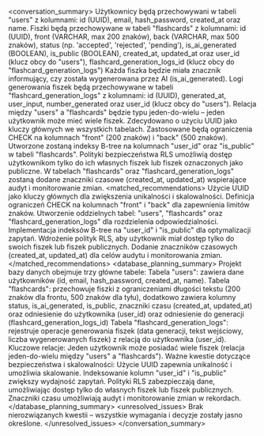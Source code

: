 <conversation_summary>
<decisions>
Użytkownicy będą przechowywani w tabeli "users" z kolumnami: id (UUID), email, hash_password, created_at oraz name.
Fiszki będą przechowywane w tabeli "flashcards" z kolumnami: id (UUID), front (VARCHAR, max 200 znaków), back (VARCHAR, max 500 znaków), status (np. 'accepted', 'rejected', 'pending'), is_ai_generated (BOOLEAN), is_public (BOOLEAN), created_at, updated_at oraz user_id (klucz obcy do "users"), flashcard_generation_logs_id (klucz obcy do "flashcard_generation_logs")
Każda fiszka będzie miała znacznik informujący, czy została wygenerowana przez AI (is_ai_generated).
Logi generowania fiszek będą przechowywane w tabeli "flashcard_generation_logs" z kolumnami: id (UUID), generated_at, user_input, number_generated oraz user_id (klucz obcy do "users").
Relacja między "users" a "flashcards" będzie typu jeden-do-wielu – jeden użytkownik może mieć wiele fiszek.
Zdecydowano o użyciu UUID jako kluczy głównych we wszystkich tabelach.
Zastosowane będą ograniczenia CHECK na kolumnach "front" (200 znaków) i "back" (500 znaków).
Utworzone zostaną indeksy B-tree na kolumnach "user_id" oraz "is_public" w tabeli "flashcards".
Polityki bezpieczeństwa RLS umożliwią dostęp użytkownikom tylko do ich własnych fiszek lub fiszek oznaczonych jako publiczne.
W tabelach "flashcards" oraz "flashcard_generation_logs" zostaną dodane znaczniki czasowe (created_at, updated_at) wspierające audyt i monitorowanie zmian.
</decisions>
<matched_recommendations>
Użycie UUID jako kluczy głównych dla zwiększenia unikalności i skalowalności.
Definicja ograniczeń CHECK na kolumnach "front" i "back" dla zapewnienia limitów znaków.
Utworzenie oddzielnych tabel: "users", "flashcards" oraz "flashcard_generation_logs" dla rozdzielenia odpowiedzialności.
Implementacja indeksów B-tree na "user_id" i "is_public" dla optymalizacji zapytań.
Wdrożenie polityk RLS, aby użytkownik miał dostęp tylko do swoich fiszek lub fiszek publicznych.
Dodanie znaczników czasowych (created_at, updated_at) dla celów audytu i monitorowania zmian.
</matched_recommendations>
<database_planning_summary>
Projekt bazy danych obejmuje trzy główne tabele:
Tabela "users": zawiera dane użytkowników (id, email, hash_password, created_at, name).
Tabela "flashcards": przechowuje fiszki z ograniczeniami długości tekstu (200 znaków dla frontu, 500 znaków dla tyłu), dodatkowo zawiera kolumny status, is_ai_generated, is_public, znaczniki czasu (created_at, updated_at) oraz odniesienie do użytkownika (user_id) oraz odniesienie do generacji (flashcard_generation_logs_id)
Tabela "flashcard_generation_logs": rejestruje operacje generowania fiszek (data generacji, tekst wejściowy, liczba wygenerowanych fiszek) z relacją do użytkownika (user_id).
Kluczowe relacje:
Jeden użytkownik może posiadać wiele fiszek (relacja jeden-do-wielu między "users" a "flashcards").
Ważne kwestie dotyczące bezpieczeństwa i skalowalności:
Użycie UUID zapewnia unikalność i umożliwia skalowanie.
Indeksowanie kolumn "user_id" i "is_public" zwiększy wydajność zapytań.
Polityki RLS zabezpieczają dane, umożliwiając dostęp tylko do własnych fiszek lub fiszek publicznych.
Znaczniki czasu umożliwiają audyt i monitorowanie zmian w rekordach.
</database_planning_summary>
<unresolved_issues>
Brak nierozwiązanych kwestii – wszystkie wymagania i decyzje zostały jasno określone.
</unresolved_issues>
</conversation_summary>